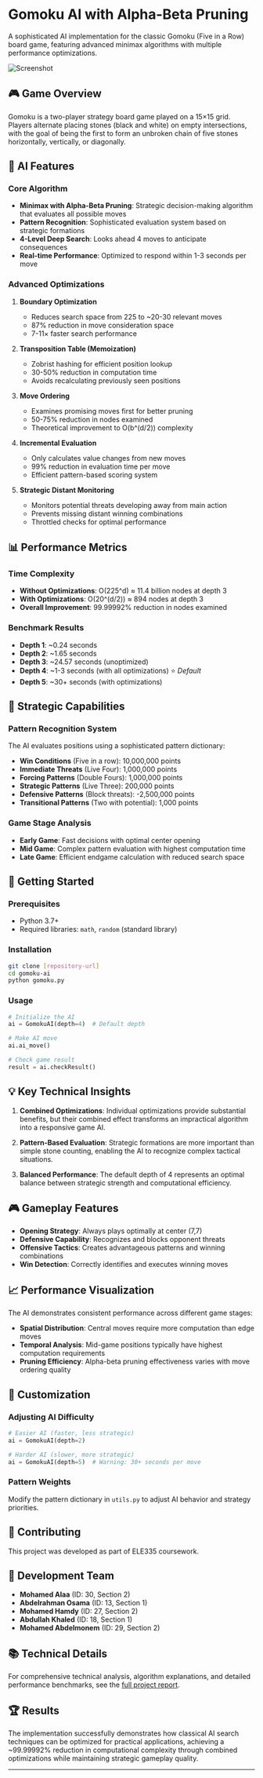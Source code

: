 # Gomoku AI with Alpha-Beta Pruning

A sophisticated AI implementation for the classic Gomoku (Five in a Row) board game, featuring advanced minimax algorithms with multiple performance optimizations.

![Screenshot](https://github.com/username/repo/assets/image-id)

## 🎮 Game Overview

Gomoku is a two-player strategy board game played on a 15×15 grid. Players alternate placing stones (black and white) on empty intersections, with the goal of being the first to form an unbroken chain of five stones horizontally, vertically, or diagonally.

## 🤖 AI Features

### Core Algorithm
- **Minimax with Alpha-Beta Pruning**: Strategic decision-making algorithm that evaluates all possible moves
- **Pattern Recognition**: Sophisticated evaluation system based on strategic formations
- **4-Level Deep Search**: Looks ahead 4 moves to anticipate consequences
- **Real-time Performance**: Optimized to respond within 1-3 seconds per move

### Advanced Optimizations

1. **Boundary Optimization**
   - Reduces search space from 225 to ~20-30 relevant moves
   - 87% reduction in move consideration space
   - 7-11× faster search performance

2. **Transposition Table (Memoization)**
   - Zobrist hashing for efficient position lookup
   - 30-50% reduction in computation time
   - Avoids recalculating previously seen positions

3. **Move Ordering**
   - Examines promising moves first for better pruning
   - 50-75% reduction in nodes examined
   - Theoretical improvement to O(b^(d/2)) complexity

4. **Incremental Evaluation**
   - Only calculates value changes from new moves
   - 99% reduction in evaluation time per move
   - Efficient pattern-based scoring system

5. **Strategic Distant Monitoring**
   - Monitors potential threats developing away from main action
   - Prevents missing distant winning combinations
   - Throttled checks for optimal performance

## 📊 Performance Metrics

### Time Complexity
- **Without Optimizations**: O(225^d) ≈ 11.4 billion nodes at depth 3
- **With Optimizations**: O(20^(d/2)) ≈ 894 nodes at depth 3
- **Overall Improvement**: 99.99992% reduction in nodes examined

### Benchmark Results
- **Depth 1**: ~0.24 seconds
- **Depth 2**: ~1.65 seconds  
- **Depth 3**: ~24.57 seconds (unoptimized)
- **Depth 4**: ~1-3 seconds (with all optimizations) ⭐ *Default*
- **Depth 5**: ~30+ seconds (with optimizations)

## 🎯 Strategic Capabilities

### Pattern Recognition System
The AI evaluates positions using a sophisticated pattern dictionary:

- **Win Conditions** (Five in a row): 10,000,000 points
- **Immediate Threats** (Live Four): 1,000,000 points
- **Forcing Patterns** (Double Fours): 1,000,000 points
- **Strategic Patterns** (Live Three): 200,000 points
- **Defensive Patterns** (Block threats): -2,500,000 points
- **Transitional Patterns** (Two with potential): 1,000 points

### Game Stage Analysis
- **Early Game**: Fast decisions with optimal center opening
- **Mid Game**: Complex pattern evaluation with highest computation time
- **Late Game**: Efficient endgame calculation with reduced search space

## 🚀 Getting Started

### Prerequisites
- Python 3.7+
- Required libraries: `math`, `random` (standard library)

### Installation
```bash
git clone [repository-url]
cd gomoku-ai
python gomoku.py
```

### Usage
```python
# Initialize the AI
ai = GomokuAI(depth=4)  # Default depth

# Make AI move
ai.ai_move()

# Check game result
result = ai.checkResult()
```

                    
## 💡 Key Technical Insights

1. **Combined Optimizations**: Individual optimizations provide substantial benefits, but their combined effect transforms an impractical algorithm into a responsive game AI.

2. **Pattern-Based Evaluation**: Strategic formations are more important than simple stone counting, enabling the AI to recognize complex tactical situations.

3. **Balanced Performance**: The default depth of 4 represents an optimal balance between strategic strength and computational efficiency.

## 🎮 Gameplay Features

- **Opening Strategy**: Always plays optimally at center (7,7)
- **Defensive Capability**: Recognizes and blocks opponent threats
- **Offensive Tactics**: Creates advantageous patterns and winning combinations
- **Win Detection**: Correctly identifies and executes winning moves

## 📈 Performance Visualization

The AI demonstrates consistent performance across different game stages:
- **Spatial Distribution**: Central moves require more computation than edge moves
- **Temporal Analysis**: Mid-game positions typically have highest computation requirements
- **Pruning Efficiency**: Alpha-beta pruning effectiveness varies with move ordering quality

## 🔧 Customization

### Adjusting AI Difficulty
```python
# Easier AI (faster, less strategic)
ai = GomokuAI(depth=2)

# Harder AI (slower, more strategic)
ai = GomokuAI(depth=5)  # Warning: 30+ seconds per move
```

### Pattern Weights
Modify the pattern dictionary in `utils.py` to adjust AI behavior and strategy priorities.

## 🤝 Contributing

This project was developed as part of ELE335 coursework.

## 👥 Development Team

- **Mohamed Alaa** (ID: 30, Section 2)
- **Abdelrahman Osama** (ID: 13, Section 1)  
- **Mohamed Hamdy** (ID: 27, Section 2)
- **Abdullah Khaled** (ID: 18, Section 1)
- **Mohamed Abdelmonem** (ID: 29, Section 2)

## 📚 Technical Details

For comprehensive technical analysis, algorithm explanations, and detailed performance benchmarks, see the [full project report](Project_1_Report_G8.docx).

## 🏆 Results

The implementation successfully demonstrates how classical AI search techniques can be optimized for practical applications, achieving a ~99.99992% reduction in computational complexity through combined optimizations while maintaining strategic gameplay quality.

---

